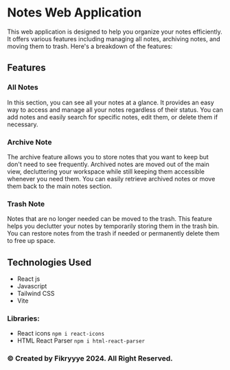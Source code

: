 # Notes Web Application
This web application is designed to help you organize your notes efficiently. It offers various features including managing all notes, archiving notes, and moving them to trash. Here's a breakdown of the features:

## Features

### All Notes
In this section, you can see all your notes at a glance. It provides an easy way to access and manage all your notes regardless of their status. You can add notes and easily search for specific notes, edit them, or delete them if necessary.

### Archive Note
The archive feature allows you to store notes that you want to keep but don't need to see frequently. Archived notes are moved out of the main view, decluttering your workspace while still keeping them accessible whenever you need them. You can easily retrieve archived notes or move them back to the main notes section.

### Trash Note
Notes that are no longer needed can be moved to the trash. This feature helps you declutter your notes by temporarily storing them in the trash bin. You can restore notes from the trash if needed or permanently delete them to free up space.

## Technologies Used
- React js
- Javascript
- Tailwind CSS
- Vite

### Libraries: 
- React icons ```npm i react-icons```
- HTML React Parser ```npm i html-react-parser```
  

### © Created by Fikryyye 2024. All Right Reserved.
















